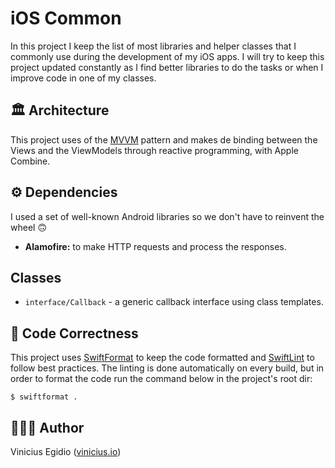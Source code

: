 # iOS Common

In this project I keep the list of most libraries and helper classes that I commonly use during the development of my iOS apps. I will try to keep this project updated constantly as I find better libraries to do the tasks or when I improve code in one of my classes.

## 🏛️ Architecture

This project uses of the [MVVM](https://en.wikipedia.org/wiki/Model–view–viewmodel) pattern and makes de binding between the Views and the ViewModels through reactive programming, with Apple Combine.

## ⚙️ Dependencies

I used a set of well-known Android libraries so we don't have to reinvent the wheel 🙃

* __Alamofire:__ to make HTTP requests and process the responses.

## Classes

* `interface/Callback` - a generic callback interface using class templates.

## 🎨 Code Correctness

This project uses [SwiftFormat](https://github.com/nicklockwood/SwiftFormat) to keep the code formatted and [SwiftLint](https://github.com/realm/SwiftLint) to follow best practices. The linting is done automatically on every build, but in order to format the code run the command below in the project's root dir:

```
$ swiftformat .
```

## 👨🏾‍💻 Author

Vinicius Egidio ([vinicius.io](http://vinicius.io))
